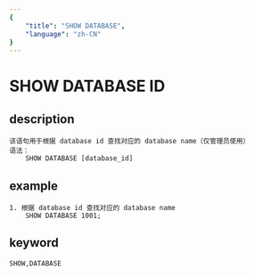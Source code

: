 ```yaml
---
{
    "title": "SHOW DATABASE",
    "language": "zh-CN"
}
---
```


<!-- 
Licensed to the Apache Software Foundation (ASF) under one
or more contributor license agreements.  See the NOTICE file
distributed with this work for additional information
regarding copyright ownership.  The ASF licenses this file
to you under the Apache License, Version 2.0 (the
"License"); you may not use this file except in compliance
with the License.  You may obtain a copy of the License at

  http://www.apache.org/licenses/LICENSE-2.0

Unless required by applicable law or agreed to in writing,
software distributed under the License is distributed on an
"AS IS" BASIS, WITHOUT WARRANTIES OR CONDITIONS OF ANY
KIND, either express or implied.  See the License for the
specific language governing permissions and limitations
under the License.
-->

# SHOW DATABASE ID
## description
    该语句用于根据 database id 查找对应的 database name（仅管理员使用）
    语法：
        SHOW DATABASE [database_id]

## example
    1. 根据 database id 查找对应的 database name
        SHOW DATABASE 1001;

## keyword
    SHOW,DATABASE

